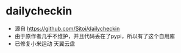 # dailycheckin
- 源自 https://github.com/Sitoi/dailycheckin
- 由于原作者几乎不维护，并且代码丢在了pypi，所以有了这个自用库
- 已修复小米运动 天翼云盘
